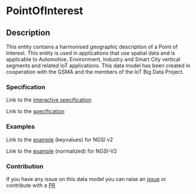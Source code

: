 # PointOfInterest

## Description 

This entity contains a harmonised geographic description of a Point of Interest. This entity is used in applications
that use spatial data and is applicable to Automotive, Environment, Industry and Smart City vertical segments and
related IoT applications. This data model has been created in cooperation with the GSMA and the members of the
IoT Big Data Project.

### Specification

Link to the [interactive specification](https://swagger.lab.fiware.org/?url=https://smart-data-models.github.io/dataModel.PointOfInterest/PointOfInterest/swagger.yaml)

Link to the [specification](https://smart-data-models.github.io/dataModel.PointOfInterest/PointOfInterest/doc/spec.md)
### Examples

Link to the [example](https://smart-data-models.github.io/dataModel.PointOfInterest/PointOfInterest/examples/example.json) (keyvalues) for NGSI v2

Link to the [example](https://smart-data-models.github.io/dataModel.PointOfInterest/PointOfInterest/examples/example-normalized.json) (normalized) for NGSI-V2
### Contribution

 If you have any issue on this data model you can raise an [issue](https://github.com/smart-data-models/dataModel.PointOfInterest/issues)  or contribute with a [PR](https://github.com/smart-data-models/dataModel.PointOfInterest/pulls)